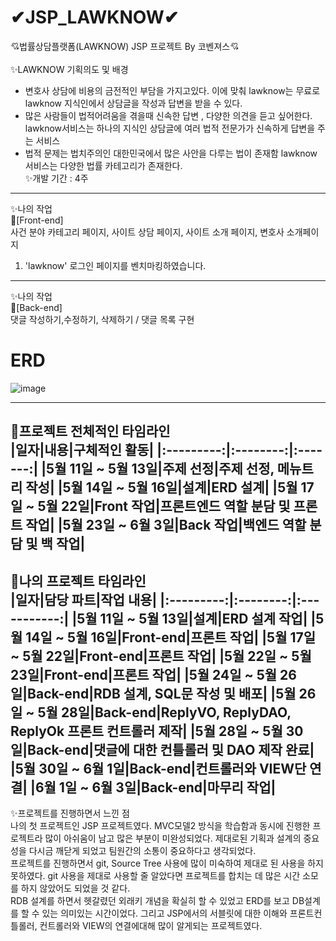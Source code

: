 # ✔JSP_LAWKNOW✔
💘법률상담플랫폼(LAWKNOW) JSP 프로젝트 By 코벤져스💘
<br><br>
✨LAWKNOW 기획의도 및 배경
- 변호사 상담에 비용의 금전적인 부담을 가지고있다. 이에 맞춰 lawknow는 무료로 lawknow 지식인에서 상담글을 작성과 답변을 받을 수 있다.<br>
- 많은 사람들이 법적어려움을 겪을때 신속한 답변 , 다양한 의견을 듣고 싶어한다.<br>
lawknow서비스는 하나의 지식인 상담글에 여러 법적 전문가가 신속하게 답변을 주는 서비스<br> 
- 법적 문제는 법치주의인 대한민국에서 많은 사안을 다루는 법이 존재함 lawknow 서비스는 다양한 법률 카테고리가 존재한다.<br>
✨개발 기간 : 4주 <br>
----------------------------------------------------------------------------------------------------------------------
✨나의 작업<br> 
🎈[Front-end]  
사건 분야 카테고리 페이지, 사이트 상담 페이지, 사이트 소개 페이지, 변호사 소개페이지<br>
1. 'lawknow' 로그인 페이지를 벤치마킹하였습니다.<br>
 
-----------------------------------------------------------------------------------------------
✨나의 작업<br>
🎈[Back-end]  
댓글 작성하기,수정하기, 삭제하기 / 댓글 목록 구현<br>
   # ERD
   ![image](https://github.com/jaeweon/Lawtalk/assets/34277606/a3d04e2e-4250-4ee8-8c08-4d6008dca9fc)

------------------------------------------------------------------------------------------------------------------------------------------------------------
🎈프로젝트 전체적인 타임라인 <br>
|일자|내용|구체적인 활동|
|:---------:|:--------:|:-------:|
|5월 11일 ~ 5월 13일|주제 선정|주제 선정, 메뉴트리 작성|
|5월 14일 ~ 5월 16일|설계|ERD 설계|
|5월 17일 ~ 5월 22일|Front 작업|프론트엔드 역할 분담 및 프론트 작업|
|5월 23일 ~ 6월 3일|Back 작업|백엔드 역할 분담 및 백 작업|
-------------------------------------------------------------------------------------------------------------------------------------------------------------
🎈나의 프로젝트 타임라인<br>
|일자|담당 파트|작업 내용|
|:---------:|:--------:|:-----------:|
|5월 11일 ~ 5월 13일|설계|ERD 설계 작업|
|5월 14일 ~ 5월 16일|Front-end|프론트 작업|
|5월 17일 ~ 5월 22일|Front-end|프론트 작업|
|5월 22일 ~ 5월 23일|Front-end|프론트 작업|
|5월 24일 ~ 5월 26일|Back-end|RDB 설계, SQL문 작성 및 배포|
|5월 26일 ~ 5월 28일|Back-end|ReplyVO, ReplyDAO, ReplyOk 프론트 컨트롤러 제작|
|5월 28일 ~ 5월 30일|Back-end|댓글에 대한 컨틀롤러 및 DAO 제작 완료|
|5월 30일 ~ 6월 1일|Back-end|컨트롤러와 VIEW단 연결|
|6월 1일 ~ 6월 3일|Back-end|마무리 작업|
-------------------------------------------------------------------------------------

✨프로젝트를 진행하면서 느낀 점<br>
나의 첫 프로젝트인 JSP 프로젝트였다. MVC모델2 방식을 학습함과 동시에 진행한 프로젝트라 많이 아쉬움이 남고 많은 부분이 미완성되었다. 제대로된 기획과 설계의 중요성을 다시금 깨닫게 되었고 팀원간의 소통이 중요하다고 생각되었다. <br>
프로젝트를 진행하면서 git, Source Tree 사용에 많이 미숙하여 제대로 된 사용을 하지 못하였다. git 사용을 제대로 사용할 줄 알았다면 프로젝트를 합치는 데 많은 시간 소모를 하지 않았어도 되었을 것 같다. <br>
RDB 설계를 하면서 헷갈렸던 외래키 개념을 확실히 할 수 있었고 ERD를 보고 DB설계를 할 수 있는 의미있는 시간이었다. 
그리고 JSP에서의 서블릿에 대한 이해와 프론트컨틀롤러, 컨트롤러와 VIEW의 연결에대해 많이 알게되는 프로젝트였다.
